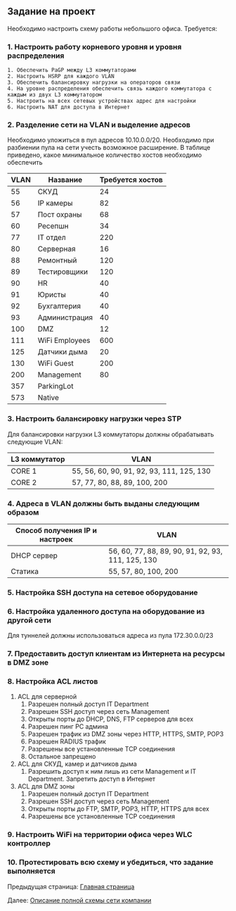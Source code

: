 ## Задание на проект

Необходимо настроить схему работы небольшого офиса. Требуется:
### 1. **Настроить работу корневого уровня и уровня распределения**

    1. Обеспечить PaGP между L3 коммутаторами 
    2. Настроить HSRP для каждого VLAN
    3. Обеспечить балансировку нагрузки на операторов связи
    4. На уровне распределения обеспечить связь каждого коммутатора с каждым из двух L3 коммутатором
    5. Настроить на всех сетевых устройствах адрес для настройки
    6. Настроить NAT для доступа в Интернет

### 2. **Разделение сети на VLAN и выделение адресов**

Необходимо уложиться в пул адресов 10.10.0.0/20. Необходимо при разбиении пула на сети учесть возможное расширение. В таблице приведено, какое минимальное количество хостов необходимо обеспечить

| VLAN | Название | Требуется хостов | 
| --- | --- | --- |
| 55 | СКУД | 24 |
| 56 | IP камеры | 82 |
| 57 | Пост охраны | 68 |
| 60 | Ресепшн | 34 |
| 77 | IT отдел | 220 |
| 80 | Серверная | 16 |
| 88 | Ремонтный | 120 |
| 89 | Тестировщики | 120 |
| 90 | HR | 40 |
| 91 | Юристы | 40 |
| 92 | Бухгалтерия | 40 |
| 93 | Администрация | 40 |
| 100 | DMZ | 12 |
| 111 | WiFi Employees | 600 |
| 125 | Датчики дыма | 20 |
| 130 | WiFi Guest | 200 |
| 200 | Management | 80 |
| 357 | ParkingLot |  |
| 573 | Native |  |

### 3. **Настроить балансировку нагрузки через STP**

Для балансировки нагрузки L3 коммутаторы должны обрабатывать следующие VLAN:

| L3 коммутатор | VLAN |
| --- | --- |
| CORE 1 | 55, 56, 60, 90, 91, 92, 93, 111, 125, 130 |
| CORE 2 | 57, 77, 80, 88, 89, 100, 200 |

### 4. **Адреса в VLAN должны быть выданы следующим образом**

| Способ получения IP и настроек | VLAN |
| --- | --- |
| DHCP сервер | 56, 60, 77, 88, 89, 90, 91, 92, 93, 111, 125, 130 |
| Статика | 55, 57, 80, 100, 200 |

### 5. **Настройка SSH доступа на сетевое оборудование**

### 6. **Настройка удаленного доступа на оборудование из другой сети**

Для туннелей должны использоваться адреса из пула 172.30.0.0/23

### 7. **Предоставить доступ клиентам из Интернета на ресурсы в DMZ зоне**

### 8. **Настройка ACL листов**

1. ACL для серверной
   1. Разрешен полный доступ IT Department
   2. Разрешен SSH доступ через сеть Management
   3. Открыты порты до DHCP, DNS, FTP серверов для всех
   4. Разрешен пинг РС админа
   5. Разрешен трафик из DMZ зоны через HTTP, HTTPS, SMTP, POP3
   6. Разрешен RADIUS трафик
   7. Разрешены все установленные TCP соединения
   8. Остальное запрещено
2. ACL для СКУД, камер и датчиков дыма
   1. Разрешить доступ к ним лишь из сети Management и IT Department. Запретить доступ в Интернет
3. ACL для DMZ зоны
   1. Разрешен полный доступ IT Department
   2. Разрешен SSH доступ через сеть Management
   3. Открыты порты до FTP, SMTP, POP3, HTTP, HTTPS для всех
   4. Разрешены все установленные TCP соединения

### 9.  **Настроить WiFi на территории офиса через WLC контроллер**

### 10. **Протестировать всю схему и убедиться, что задание выполняется**

Предыдущая страница: [Главная страница](../README.md)

Далее: [Описание полной схемы сети компании](./full_schema.md)

